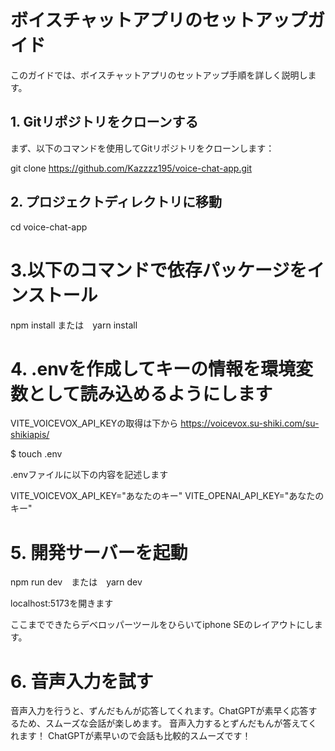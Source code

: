 # ボイスチャットアプリのセットアップガイド

このガイドでは、ボイスチャットアプリのセットアップ手順を詳しく説明します。

## 1. Gitリポジトリをクローンする

まず、以下のコマンドを使用してGitリポジトリをクローンします：

git clone https://github.com/Kazzzz195/voice-chat-app.git

## 2. プロジェクトディレクトリに移動

cd voice-chat-app

# 3.以下のコマンドで依存パッケージをインストール

npm install または　yarn install

# 4. .envを作成してキーの情報を環境変数として読み込めるようにします

VITE_VOICEVOX_API_KEYの取得は下から
https://voicevox.su-shiki.com/su-shikiapis/

$ touch .env

.envファイルに以下の内容を記述します

VITE_VOICEVOX_API_KEY="あなたのキー"
VITE_OPENAI_API_KEY="あなたのキー"

# 5.  開発サーバーを起動

npm run dev　または　yarn dev

localhost:5173を開きます

ここまでできたらデベロッパーツールをひらいてiphone SEのレイアウトにします。

# 6. 音声入力を試す

音声入力を行うと、ずんだもんが応答してくれます。ChatGPTが素早く応答するため、スムーズな会話が楽しめます。
音声入力するとずんだもんが答えてくれます！
ChatGPTが素早いので会話も比較的スムーズです！

